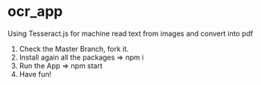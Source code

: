 # ocr_app
Using Tesseract.js for machine read text from images and convert into pdf
1. Check the Master Branch, fork it.
2. Install again all the packages => npm i
3. Run the App => npm start
4. Have fun!
